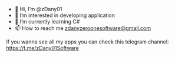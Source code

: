 - 👋 Hi, I’m @zDany01
- 👀 I’m interested in developing application
- 🌱 I’m currently learning C#
- 📫 How to reach me zdanyzeroonesoftware@gmail.com

If you wanna see all my apps you can check this telegram channel: https://t.me/zDany01Software

<!---
zDany01/zDany01 is a ✨ special ✨ repository because its `README.md` (this file) appears on your GitHub profile.
You can click the Preview link to take a look at your changes.
--->

